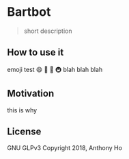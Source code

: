 # Bartbot

> short description

## How to use it

emoji test :smile: :monorail: :light_rail: :metro:
blah blah blah

## Motivation

this is why

## License

GNU GLPv3 Copyright 2018, Anthony Ho